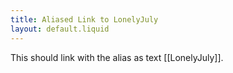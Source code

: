 ```yaml
---
title: Aliased Link to LonelyJuly
layout: default.liquid
---
```


This should link with the alias as text [[LonelyJuly]].
